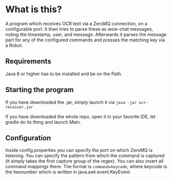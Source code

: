 What is this?
=====

A program which receives OCR text via a ZeroMQ connection, on a configurable port.
It then tries to parse these as wow-chat messages, noting the timestamp, user, and message.
Afterwards it parses the message part for any of the configured commands and presses the matching key via a Robot.


Requirements
-----

Java 8 or higher has to be installed and be on the Path.

Starting the program
-----

If you have downloaded the .jar, simply launch it via `java -jar ocr-receiver.jar`

If you have downloaded the whole repo, open it in your favorite IDE, let gradle do its thing and launch Main.

Configuration
-----

Inside config.properties you can specify the port on which ZeroMQ is listening.
You can specify the pattern from which the command is captured (it simply takes the first capture group of the regex).
You can also insert all command mappings there. The format is `command=keycode`, 
where keycode is the hexnumber which is written in java.awt.event.KeyEvent.